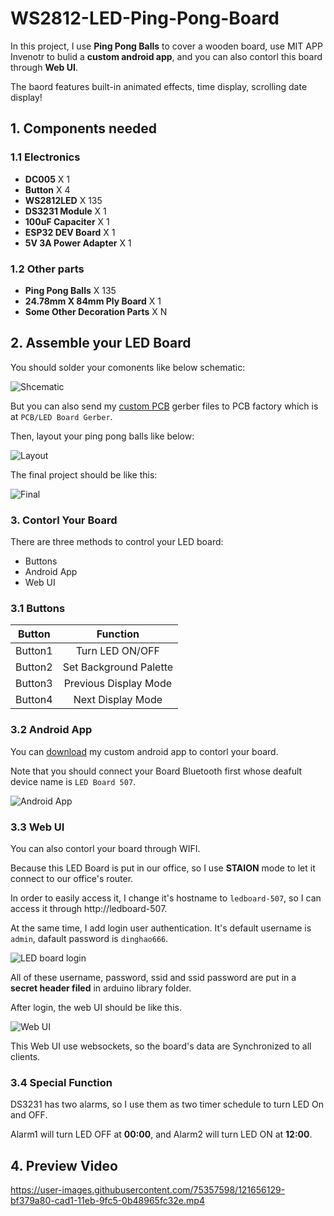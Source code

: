 # WS2812-LED-Ping-Pong-Board

In this project, I use **Ping Pong Balls** to cover a wooden board, use MIT APP Invenotr to bulid a **custom android app**, and you can also contorl this board through **Web UI**.

The baord features built-in animated effects, time display, scrolling date display!

## 1. Components needed

### 1.1 Electronics
- **DC005** X 1
- **Button** X 4
- **WS2812LED** X 135
- **DS3231 Module** X 1
- **100uF Capaciter** X 1
- **ESP32 DEV Board** X 1
- **5V 3A Power Adapter** X 1

### 1.2 Other parts
- **Ping Pong Balls** X 135
- **24.78mm X 84mm Ply Board** X 1
- **Some Other Decoration Parts** X N

## 2. Assemble your LED Board

You should solder your comonents like below schematic:

![Shcematic](PCB/schematic.png)

But you can also send my [custom PCB](PCB/LED%20Board%20Gerber.zip) gerber files to PCB factory which is at `PCB/LED Board Gerber`.

Then, layout your ping pong balls like below:

![Layout](Images/Board%20Layout.jpg)

The final project should be like this:

![Final](Images/Final%20Project.jpg)

### 3. Contorl Your Board

There are three methods to control your LED board:

- Buttons
- Android App
- Web UI

### 3.1 Buttons

| Button  |        Function        |
| :-----: | :--------------------: |
| Button1 |    Turn LED ON/OFF     |
| Button2 | Set Background Palette |
| Button3 | Previous Display Mode  |
| Button4 |   Next Display Mode    |

### 3.2 Android App

You can [download](Android%20App/LED%20Board.apk) my custom android app to contorl your board.

Note that you should connect your Board Bluetooth first whose deafult device name is `LED Board 507`.

![Android App](Images/Android%20App.png)

### 3.3 Web UI

You can also contorl your board through WIFI.

Because this LED Board is put in our office, so I use **STAION** mode to let it connect to our office's router.

In order to easily access it, I change it's hostname to `ledboard-507`, so I can access it through http://ledboard-507.

At the same time, I add login user authentication. It's default username is `admin`, dafault password is `dinghao666`.

![LED board login](Images/led%20board%20login.png)

All of these username, password, ssid and ssid password are put in a **secret header filed** in arduino library folder.

After login, the web UI should be like this.

![Web UI](Images/ledboard%20web%20ui.png)

This Web UI use websockets, so the board's data are Synchronized to all clients.

### 3.4 Special Function

DS3231 has two alarms, so I use them as two timer schedule to turn LED On and OFF.

Alarm1 will turn LED OFF at **00:00**, and Alarm2 will turn LED ON at **12:00**.

## 4. Preview Video

https://user-images.githubusercontent.com/75357598/121656129-bf379a80-cad1-11eb-9fc5-0b48965fc32e.mp4
